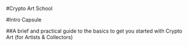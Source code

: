 #Crypto Art School

#Intro Capsule

##A brief and practical guide to the basics to get you started with Crypto Art (for Artists & Collectors)
